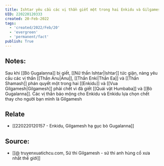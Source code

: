 ```yaml
---
title: Ishtar yêu cầu các vị thần giết một trong hai Enkidu và Gilgamesh
UID: 220220120333
created: 20-Feb-2022
tags:
  - 'created/2022/Feb/20'
  - 'evergreen'
  - 'permanent/fact'
publish: True
---
```

## Notes:
Sau khi [[Bò Gugalanna]] bị giết, [[Nữ thần Ishtar|Ishtar]] tức giận, nàng yêu cầu các vị thần [[Thần Anu|Anu]], [[Thần Enki|Thần Ea]] và [[Thần Shamash]] phán quyết một trong hai [[Enkidu]] và [[Vua Gilgamesh|Gilgamesh]] phải chết vì đã giết [[Quái vật Humbaba]] và [[Bò Gugalanna]]. Các vị thần báo mộng cho Enkidu và Enkidu lựa chọn chết thay cho người bạn mình là Gilgamesh

## Relate
- [[220220120157 - Enkidu, Gilgamesh hạ gục bò Gugalanna]]

## Source:
- [[@ truyenxuatichcu.com, Sử thi Gilgamesh - sử thi anh hùng cổ xưa nhất thế giới]]


